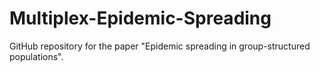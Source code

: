 # Multiplex-Epidemic-Spreading
GitHub repository for the paper "Epidemic spreading in group-structured populations".

